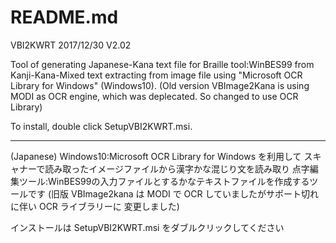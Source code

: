 ﻿# README.md 

VBI2KWRT                 2017/12/30  V2.02

Tool of generating Japanese-Kana text file for Braille tool:WinBES99
from Kanji-Kana-Mixed text extracting from image file 
using "Microsoft OCR Library for Windows" (Windows10).
(Old version VBImage2Kana is using MODI as OCR engine,
which was deplecated. So changed to use OCR Library)

To install, double click SetupVBI2KWRT.msi.

*************************************************************************

(Japanese)
Windows10:Microsoft OCR Library for Windows を利用して
スキャナーで読み取ったイメージファイルから漢字かな混じり文を読み取り
点字編集ツール:WinBES99の入力ファイルとするかなテキストファイルを作成するツールです
(旧版 VBImage2kana は MODI で OCR していましたがサポート切れに伴い OCR ライブラリーに
変更しました)

インストールは SetupVBI2KWRT.msi をダブルクリックしてください
